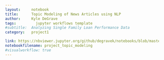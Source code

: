 ```yaml
---
layout:     notebook
title:      Topic Modeling of News Articles using NLP
author:     Kyle DeGrave
tags: 		  jupyter workflows template
#subtitle:  Analyzing Single Family Loan Performance Data
category:   project1

link: https://nbviewer.jupyter.org/github/degravek/notebooks/blob/master/project_topic_modeling.ipynb
notebookfilename: project_topic_modeling
#visualworkflow: true
---
```

